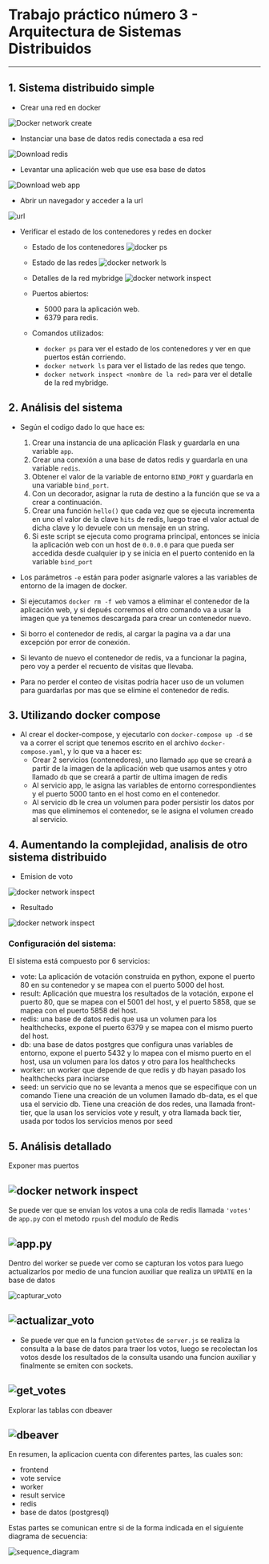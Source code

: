 # Trabajo práctico número 3 - Arquitectura de Sistemas Distribuidos
---
## 1. Sistema distribuido simple

- Crear una red en docker

![Docker network create](https://github.com/AgusZanini/ejercicios-ingesoftw3/blob/master/03-arquitectura-sistemas-distribuidos/images/create_network.png)

- Instanciar una base de datos redis conectada a esa red

![Download redis](https://github.com/AgusZanini/ejercicios-ingesoftw3/blob/master/03-arquitectura-sistemas-distribuidos/images/download_redis_image.png)

- Levantar una aplicación web que use esa base de datos

![Download web app](https://github.com/AgusZanini/ejercicios-ingesoftw3/blob/master/03-arquitectura-sistemas-distribuidos/images/download_web_app.png)

- Abrir un navegador y acceder a la url

![url](https://github.com/AgusZanini/ejercicios-ingesoftw3/blob/master/03-arquitectura-sistemas-distribuidos/images/hello_from_redis.png)

- Verificar el estado de los contenedores y redes en docker
    - Estado de los contenedores
      ![docker ps](https://github.com/AgusZanini/ejercicios-ingesoftw3/blob/master/03-arquitectura-sistemas-distribuidos/images/docker_ps.png)

    - Estado de las redes
      ![docker network ls](https://github.com/AgusZanini/ejercicios-ingesoftw3/blob/master/03-arquitectura-sistemas-distribuidos/images/docker_network_ls.png)

    - Detalles de la red mybridge
      ![docker network inspect](https://github.com/AgusZanini/ejercicios-ingesoftw3/blob/master/03-arquitectura-sistemas-distribuidos/images/docker_network_inspect.png)

    - Puertos abiertos:
        - 5000 para la aplicación web.
        - 6379 para redis.

    - Comandos utilizados:
        - `docker ps` para ver el estado de los contenedores y ver en que puertos están corriendo.
        - `docker network ls` para ver el listado de las redes que tengo.
        - `docker network inspect <nombre de la red>` para ver el detalle de la red mybridge.

## 2. Análisis del sistema

- Según el codigo dado lo que hace es:
    1. Crear una instancia de una aplicación Flask y guardarla en una variable `app`.
    2. Crear una conexión a una base de datos redis y guardarla en una variable `redis`.
    3. Obtener el valor de la variable de entorno `BIND_PORT` y guardarla en una variable `bind_port`.
    4. Con un decorador, asignar la ruta de destino a la función que se va a crear a continuación.
    5. Crear una función `hello()` que cada vez que se ejecuta incrementa en uno el valor de la clave `hits` de redis, luego trae el valor actual de dicha clave y lo devuele con un mensaje en un string.
    6. Si este script se ejecuta como programa principal, entonces se inicia la aplicación web con un host de `0.0.0.0` para que pueda ser accedida desde cualquier ip y se inicia en el puerto contenido en la variable `bind_port`

- Los parámetros `-e` están para poder asignarle valores a las variables de entorno de la imagen de docker.
- Si ejecutamos `docker rm -f web` vamos a eliminar el contenedor de la aplicación web, y si depués corremos el otro comando va a usar la imagen que ya tenemos descargada para crear un contenedor nuevo.
- Si borro el contenedor de redis, al cargar la pagina va a dar una excepción por error de conexión.
- Si levanto de nuevo el contenedor de redis, va a funcionar la pagina, pero voy a perder el recuento de visitas que llevaba.
- Para no perder el conteo de visitas podría hacer uso de un volumen para guardarlas por mas que se elimine el contenedor de redis.

## 3. Utilizando docker compose

- Al crear el docker-compose, y ejecutarlo con `docker-compose up -d` se va a correr el script que tenemos escrito en el archivo `docker-compose.yaml`, y lo que va a hacer es:
    - Crear 2 servicios (contenedores), uno llamado `app` que se creará a partir de la imagen de la aplicación web que usamos antes y otro llamado `db` que se creará a partir de ultima imagen de redis
    - Al servicio app, le asigna las variables de entorno correspondientes y el puerto 5000 tanto en el host como en el contenedor.
    - Al servicio db le crea un volumen para poder persistir los datos por mas que eliminemos el contenedor, se le asigna el volumen creado al servicio.

## 4. Aumentando la complejidad, analisis de otro sistema distribuido

- Emision de voto

![docker network inspect](https://github.com/AgusZanini/ejercicios-ingesoftw3/blob/master/03-arquitectura-sistemas-distribuidos/images/cats_vs_dogs.png)

- Resultado

![docker network inspect](https://github.com/AgusZanini/ejercicios-ingesoftw3/blob/master/03-arquitectura-sistemas-distribuidos/images/result.png)

### Configuración del sistema:

El sistema está compuesto por 6 servicios:
- vote: La aplicación de votación construida en python, expone el puerto 80 en su contenedor y se mapea con el puerto 5000 del host.
- result: Aplicación que muestra los resultados de la votación, expone el puerto 80, que se mapea con el 5001 del host, y el puerto 5858, que se mapea con el puerto 5858 del host.
- redis: una base de datos redis que usa un volumen para los healthchecks, expone el puerto 6379 y se mapea con el mismo puerto del host.
- db: una base de datos postgres que configura unas variables de entorno, expone el puerto 5432 y lo mapea con el mismo puerto en el host, usa un volumen para los datos y otro para los healthchecks
- worker: un worker que depende de que redis y db hayan pasado los healthchecks para inciarse
- seed: un servicio que no se levanta a menos que se especifique con un comando
Tiene una creación de un volumen llamado db-data, es el que usa el servicio db.
Tiene una creación de dos redes, una llamada front-tier, que la usan los servicios vote y result, y otra llamada back tier, usada por todos los servicios menos por seed

## 5. Análisis detallado

Exponer mas puertos

![docker network inspect](https://github.com/AgusZanini/ejercicios-ingesoftw3/blob/master/03-arquitectura-sistemas-distribuidos/images/exposing_ports.png)
-
Se puede ver que se envian los votos a una cola de redis llamada `'votes'` de `app.py` con el metodo `rpush` del modulo de Redis

![app.py](rpush.png)
-
Dentro del worker se puede ver como se capturan los votos para luego actualizarlos por medio de una funcion auxiliar que realiza un `UPDATE` en la base de datos

![capturar_voto](worker_capturar_voto.png)

![actualizar_voto](update_vote.png)
-
- Se puede ver que en la funcion `getVotes` de `server.js` se realiza la consulta a la base de datos para traer los votos, luego se recolectan los votos desde los resultados de la consulta usando una funcion auxiliar y finalmente se emiten con sockets.

![get_votes](get_votes.png)
-
Explorar las tablas con dbeaver

![dbeaver](https://github.com/AgusZanini/ejercicios-ingesoftw3/blob/master/03-arquitectura-sistemas-distribuidos/images/exploring_dbeaver.png)
-
En resumen, la aplicacion cuenta con diferentes partes, las cuales son:
* frontend
* vote service
* worker
* result service
* redis
* base de datos (postgresql)

Estas partes se comunican entre si de la forma indicada en el siguiente diagrama de secuencia:

![sequence_diagram](sequence_diagram.png)
